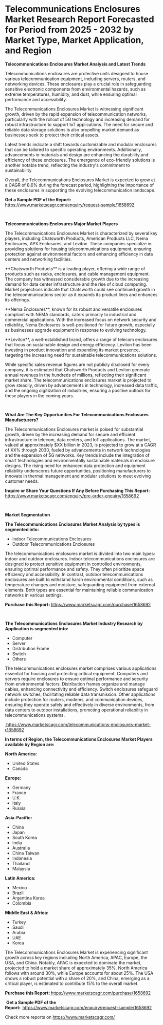 <p><h1>Telecommunications Enclosures Market Research Report Forecasted for Period from 2025 -  2032 by Market Type, Market Application, and Region</h1></p><p><strong>Telecommunications Enclosures Market Analysis and Latest Trends</strong></p>
<p><p>Telecommunications enclosures are protective units designed to house various telecommunication equipment, including servers, routers, and networking devices. These enclosures play a crucial role in safeguarding sensitive electronic components from environmental hazards, such as extreme temperatures, humidity, and dust, while ensuring optimal performance and accessibility.</p><p>The Telecommunications Enclosures Market is witnessing significant growth, driven by the rapid expansion of telecommunication networks, particularly with the rollout of 5G technology and increasing demand for robust infrastructure to support IoT applications. The need for secure and reliable data storage solutions is also propelling market demand as businesses seek to protect their critical assets. </p><p>Latest trends indicate a shift towards customizable and modular enclosures that can be tailored to specific operating environments. Additionally, advancements in materials and design are enhancing the durability and efficiency of these enclosures. The emergence of eco-friendly solutions is another notable trend, reflecting the industry's commitment to sustainability. </p><p>Overall, the Telecommunications Enclosures Market is expected to grow at a CAGR of 8.6% during the forecast period, highlighting the importance of these enclosures in supporting the evolving telecommunication landscape.</p></p>
<p><strong>Get a Sample PDF of the Report:&nbsp;</strong> <a href="https://www.marketscagr.com/enquiry/request-sample/1658692?utm_campaign=2306&utm_medium=2&utm_source=Github&utm_content=ia&utm_term=17022025&utm_id=telecommunications-enclosures">https://www.marketscagr.com/enquiry/request-sample/1658692</a></p>
<p>&nbsp;</p>
<p><strong>Telecommunications Enclosures Major Market Players</strong></p>
<p><p>The Telecommunications Enclosures Market is characterized by several key players, including Chatsworth Products, American Products LLC, Nema Enclosures, APX Enclosures, and Leviton. These companies specialize in providing solutions for housing telecommunications equipment, ensuring protection against environmental factors and enhancing efficiency in data centers and networking facilities.</p><p>**Chatsworth Products** is a leading player, offering a wide range of products such as racks, enclosures, and cable management equipment. The company has witnessed considerable growth due to the increasing demand for data center infrastructure and the rise of cloud computing. Market projections indicate that Chatsworth could see continued growth in the telecommunications sector as it expands its product lines and enhances its offerings.</p><p>**Nema Enclosures**, known for its robust and versatile enclosures compliant with NEMA standards, caters primarily to industrial and commercial applications. With the increased focus on network security and reliability, Nema Enclosures is well-positioned for future growth, especially as businesses upgrade equipment in response to evolving technology.</p><p>**Leviton**, a well-established brand, offers a range of telecom enclosures that focus on sustainable design and energy efficiency. Leviton has been investing in product innovation and expanding its market presence, targeting the increasing need for sustainable telecommunications solutions.</p><p>While specific sales revenue figures are not publicly disclosed for every company, it is estimated that Chatsworth Products and Leviton generate annual revenues in the hundreds of millions, reflecting their significant market share. The telecommunications enclosures market is projected to grow steadily, driven by advancements in technology, increased data traffic, and the ongoing digitization of industries, ensuring a positive outlook for these players in the coming years.</p></p>
<p>&nbsp;</p>
<p><strong>What Are The Key Opportunities For Telecommunications Enclosures Manufacturers?</strong></p>
<p><p>The Telecommunications Enclosures market is poised for substantial growth, driven by the increasing demand for secure and efficient infrastructure in telecom, data centers, and IoT applications. The market, valued at approximately $XX billion in 2023, is projected to grow at a CAGR of XX% through 2030, fueled by advancements in network technologies and the expansion of 5G networks. Key trends include the integration of smart technologies and environmentally sustainable materials in enclosure designs. The rising need for enhanced data protection and equipment reliability underscores future opportunities, positioning manufacturers to innovate in thermal management and modular solutions to meet evolving customer needs.</p></p>
<p><strong>Inquire or Share Your Questions If Any Before Purchasing This Report:</strong> <a href="https://www.marketscagr.com/enquiry/pre-order-enquiry/1658692?utm_campaign=2306&utm_medium=2&utm_source=Github&utm_content=ia&utm_term=17022025&utm_id=telecommunications-enclosures">https://www.marketscagr.com/enquiry/pre-order-enquiry/1658692</a></p>
<p>&nbsp;</p>
<p><strong>Market Segmentation</strong></p>
<p><strong>The Telecommunications Enclosures Market Analysis by types is segmented into:</strong></p>
<p><ul><li>Indoor Telecommunications Enclosures</li><li>Outdoor Telecommunications Enclosures</li></ul></p>
<p><p>The telecommunications enclosures market is divided into two main types: indoor and outdoor enclosures. Indoor telecommunications enclosures are designed to protect sensitive equipment in controlled environments, ensuring optimal performance and safety. They often prioritize space efficiency and accessibility. In contrast, outdoor telecommunications enclosures are built to withstand harsh environmental conditions, such as temperature changes and moisture, safeguarding equipment from external elements. Both types are essential for maintaining reliable communication networks in various settings.</p></p>
<p><strong>Purchase this Report:&nbsp;</strong><a href="https://www.marketscagr.com/purchase/1658692?utm_campaign=2306&utm_medium=2&utm_source=Github&utm_content=ia&utm_term=17022025&utm_id=telecommunications-enclosures">https://www.marketscagr.com/purchase/1658692</a></p>
<p>&nbsp;</p>
<p><strong>The Telecommunications Enclosures Market Industry Research by Application is segmented into:</strong></p>
<p><ul><li>Computer</li><li>Server</li><li>Distribution Frame</li><li>Switch</li><li>Others</li></ul></p>
<p><p>The telecommunications enclosures market comprises various applications essential for housing and protecting critical equipment. Computers and servers require enclosures to ensure optimal performance and security from environmental factors. Distribution frames organize and manage cables, enhancing connectivity and efficiency. Switch enclosures safeguard network switches, facilitating reliable data transmission. Other applications include protection for routers, modems, and communication devices, ensuring they operate safely and effectively in diverse environments, from data centers to outdoor installations, promoting operational reliability in telecommunications systems.</p></p>
<p><a href="https://www.marketscagr.com/telecommunications-enclosures-market-r1658692?utm_campaign=2306&utm_medium=2&utm_source=Github&utm_content=ia&utm_term=17022025&utm_id=telecommunications-enclosures">&nbsp;https://www.marketscagr.com/telecommunications-enclosures-market-r1658692</a></p>
<p><strong>In terms of Region, the Telecommunications Enclosures Market Players available by Region are:</strong></p>
<p>
    <p> <strong> North America: </strong>
        <ul>
            <li>United States</li>
            <li>Canada</li>
        </ul>
        </p> 
    <p> <strong> Europe: </strong>
        <ul>
            <li>Germany</li>
            <li>France</li>
            <li>U.K.</li>
            <li>Italy</li>
            <li>Russia</li>
        </ul>
        </p> 
    <p> <strong> Asia-Pacific: </strong>
        <ul>
            <li>China</li>
            <li>Japan</li>
            <li>South Korea</li>
            <li>India</li>
            <li>Australia</li>
            <li>China Taiwan</li>
            <li>Indonesia</li>
            <li>Thailand</li>
            <li>Malaysia</li>
        </ul>
        </p> 
    <p> <strong> Latin America: </strong>
        <ul>
            <li>Mexico</li>
            <li>Brazil</li>
            <li>Argentina Korea</li>
            <li>Colombia</li>
        </ul>
        </p> 
    <p> <strong> Middle East & Africa: </strong>
        <ul>
            <li>Turkey</li>
            <li>Saudi</li>
            <li>Arabia</li>
            <li>UAE</li>
            <li>Korea</li>
        </ul>
    </p>
    </p>
<p><p>The Telecommunications Enclosures Market is experiencing significant growth across key regions including North America, APAC, Europe, the USA, and China. Notably, APAC is expected to dominate the market, projected to hold a market share of approximately 35%. North America follows with around 30%, while Europe accounts for about 25%. The USA shows a robust potential with a share of 20%, and China, emerging as a critical player, is estimated to contribute 15% to the overall market.</p></p>
<p><strong>Purchase this Report: </strong><a href="https://www.marketscagr.com/purchase/1658692?utm_campaign=2306&utm_medium=2&utm_source=Github&utm_content=ia&utm_term=17022025&utm_id=telecommunications-enclosures">https://www.marketscagr.com/purchase/1658692</a></p>
<p>&nbsp;<strong>Get a Sample PDF of the Report:&nbsp;&nbsp;</strong><a href="https://www.marketscagr.com/enquiry/request-sample/1658692?utm_campaign=2306&utm_medium=2&utm_source=Github&utm_content=ia&utm_term=17022025&utm_id=telecommunications-enclosures">https://www.marketscagr.com/enquiry/request-sample/1658692</a></p>
<p><strong></strong></p>
<p>Check more reports on <a href="https://www.marketscagr.com/?utm_campaign=2306&utm_medium=2&utm_source=Github&utm_content=ia&utm_term=17022025&utm_id=telecommunications-enclosures">https://www.marketscagr.com/</a></p>